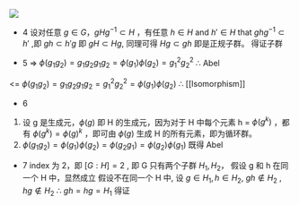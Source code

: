 ![](https://img.ynchen.me/2022/11/2c4f066e7be73f2fd464d4c74ef3dcc5.webp)

- 4
设对任意 $g \in G$，$gHg^{-1} \subset H$ ，有任意 $h \in H$ and $h' \in H$ that $ghg^{-1} \subset h'$ ,即 $gh \subset h'g$
即 $gH \subset Hg$, 同理可得 $Hg \subset gh$ 
即是正规子群。
得证子群

- 5
=>
$\phi(g_{1}g_{2}) = g_{1}g_{2}g_{1}g_{2} = \phi(g_{1})\phi(g_{2}) = g_{1}^{2} g_{2}^{2}$
$\therefore$ Abel

<=
$\phi(g_{1}g_{2}) = g_{1}g_{2}g_{1}g_{2} = g_{1}^{2} g_{2}^{2}= \phi(g_{1})\phi(g_{2})$
$\therefore$ [[Isomorphism]]

- 6
1. 设 g 是生成元，$\phi(g)$ 即 H 的生成元，因为对于 H 中每个元素 h = $\phi(g^{k})$ ，都有 $\phi(g^{k}) = \phi(g)^{k}$ ，即可由 $\phi(g)$ 生成 H 的所有元素，即为循环群。
2. $\phi(g_{1}g_{2}) = \phi(g_{1})\phi(g_{2}) = \phi(g_{2}g_{1}) = \phi(g_{2})\phi(g_{1})$ 既得 Abel

- 7
index 为 2，即 $[G:H] = 2$ , 即 G 只有两个子群 $H_{1}, H_{2}$，
假设 g 和 h 在同一个 H 中，显然成立
假设不在同一个 H 中, 设 $g \in H_{1}, h \in H_{2}$, $gh \notin H_{2}$ , $hg \notin H_{2}$
$\therefore$ $gh = hg = H_{1}$
得证